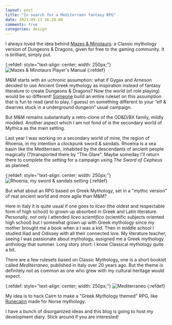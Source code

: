 ```yaml
---
layout: post
title: "In search for a Mediterraen fantasy RPG"
date: 2021-09-13 16:20:00
comments: true
categories: design
---
```


I always loved the idea behind [Mazes & Minotaurs](http://mazesandminotaurs.free.fr/): a Classic mythology version of Dungeons & Dragons, given for free to the gaming community. It is brilliant, simply put.

{:refdef: style="text-align: center; width: 250px;"}
![Mazes & Minotaurs Player's Manual](/zotiquest/assets/img/MM1.jpg)
{:refdef}

M&M starts with an uchronic assumption: what if Gygax and Arneson decided to use Ancient Greek mythology as inspiration instead of fantasy literature to create Dungeons & Dragons? Now the world (of role playing) would be so different! [Someone](http://storygame.free.fr/how.html) build an entire ruleset on this assumption that is fun to read (and to play, I guess) on something different to your “elf & dwarves stuck in a underground dungeon” usual campaign.

But M&M remains substantially a retro-clone of the OD&D/BX family, mildly modded. Another aspect which I am not fond of is the secondary world of Mythica as the main setting. 

Last year I was working on a secondary world of mine, the region of Rhoenia, in my intention a clockpunk sword & sandals. Rhoenia is a sea basin like the Mediterraen, inhabited by the descendants of ancient people magically (?)transported there by "The Glare". Maybe someday I'll return there to complete the setting for a campaign using *The Sword of Cepheus* as planned.

{:refdef: style="text-align: center; width: 250px;"}
![Rhoenia, my sword & sandals setting](/zotiquest/assets/img/rhoenia.jpg)
{:refdef}

But what about an RPG based on Greek Mythology, set in a "mythic version" of real ancient world and more agile than M&M?

Here in Italy it is quite usual if one goes to *liceo* (the oldest and respectable form of high school) to grown up absorbed in Greek and Latin literature. Personally, not only I attended *liceo scientifico* (scientific subjects oriented high school) but I somewhat grown up with Greek mythology since my mother brought me a book when a I was a kid. Then in middle school I studied Iliad and Odissey with all their connected lore. My literature teacher, seeing I was passionate about mythology, assigned me a Greek mythology anthology that summer. Long story short: I know Classical mythology quite a bit. 

There are a few rulesets based on Classic Mythology, one is a short booklet called *Mediterraneo*, published in Italy over 20 years ago. But the theme is definitely not as common as one who grew with my cultural heritage would expect.

{:refdef: style="text-align: center; width: 250px;"}
![Mediterraneo](/zotiquest/assets/img/mediterraneo.jpg)
{:refdef}

My idea is to hack Cairn to make a "Greek Mythology themed" RPG, like [Runecairn](https://byodinsbeardrpg.itch.io/runecairn) made for Norse mythology.

I have a bunch of disorganized ideas and this blog is going to host my development diary. Stick around if you are interested!